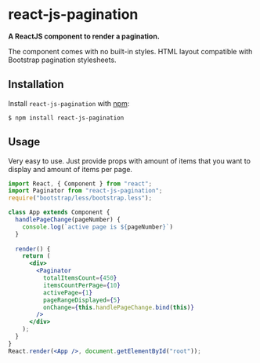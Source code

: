 # react-js-pagination

**A ReactJS component to render a pagination.**

The component comes with no built-in styles. HTML layout compatible with Bootstrap pagination stylesheets.

## Installation

Install `react-js-pagination` with [npm](https://www.npmjs.com/):

```
$ npm install react-js-pagination
```

## Usage

Very easy to use. Just provide props with amount of items that you want to display and amount of items per page.

```jsx
import React, { Component } from "react";
import Paginator from "react-js-pagination";
require("bootstrap/less/bootstrap.less");

class App extends Component {
  handlePageChange(pageNumber) {
    console.log(`active page is ${pageNumber}`)
  }
  
  render() {
    return (
      <div>
        <Paginator 
          totalItemsCount={450}
          itemsCountPerPage={10}
          activePage={1} 
          pageRangeDisplayed={5}
          onChange={this.handlePageChange.bind(this)}
        />
      </div>
    );
  }
}
React.render(<App />, document.getElementById("root"));
```

